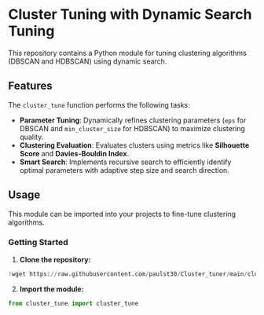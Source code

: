 # Cluster Tuning with Dynamic Search Tuning

This repository contains a Python module for tuning clustering algorithms (DBSCAN and HDBSCAN) using dynamic search. 

## Features
The `cluster_tune` function performs the following tasks:

- **Parameter Tuning**: Dynamically refines clustering parameters (`eps` for DBSCAN and `min_cluster_size` for HDBSCAN) to maximize clustering quality.
- **Clustering Evaluation**: Evaluates clusters using metrics like **Silhouette Score** and **Davies-Bouldin Index**.
- **Smart Search**: Implements recursive search to efficiently identify optimal parameters with adaptive step size and search direction.

## Usage
This module can be imported into your projects to fine-tune clustering algorithms.

### Getting Started

1. **Clone the repository:**

```python
!wget https://raw.githubusercontent.com/paulst30/Cluster_tuner/main/cluster_tune.py
```

2. **Import the module:**

```python
from cluster_tune import cluster_tune
```
